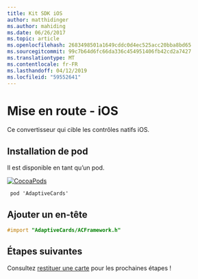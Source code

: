 ```yaml
---
title: Kit SDK iOS
author: matthidinger
ms.author: mahiding
ms.date: 06/26/2017
ms.topic: article
ms.openlocfilehash: 2683498501a1649cddc0d4ec525acc20bba8bd65
ms.sourcegitcommit: 99c7b64d6fc66da336c454951406fb42cd2a7427
ms.translationtype: MT
ms.contentlocale: fr-FR
ms.lasthandoff: 04/12/2019
ms.locfileid: "59552641"
---
```

# <a name="getting-started---ios"></a>Mise en route - iOS

Ce convertisseur qui cible les contrôles natifs iOS.

## <a name="install-pod"></a>Installation de pod

Il est disponible en tant qu’un pod.

[![CocoaPods](https://img.shields.io/cocoapods/v/AdaptiveCards.svg)](https://cocoapods.org/pods/AdaptiveCards)

```console
 pod 'AdaptiveCards'
```

## <a name="add-header"></a>Ajouter un en-tête

```objective-c
#import "AdaptiveCards/ACFramework.h"
```

## <a name="next-steps"></a>Étapes suivantes

Consultez [restituer une carte](render-a-card.md) pour les prochaines étapes !